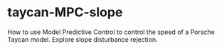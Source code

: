 # taycan-MPC-slope
How to use Model Predictive Control to control the speed of a Porsche Taycan model. Explore slope disturbance rejection.
